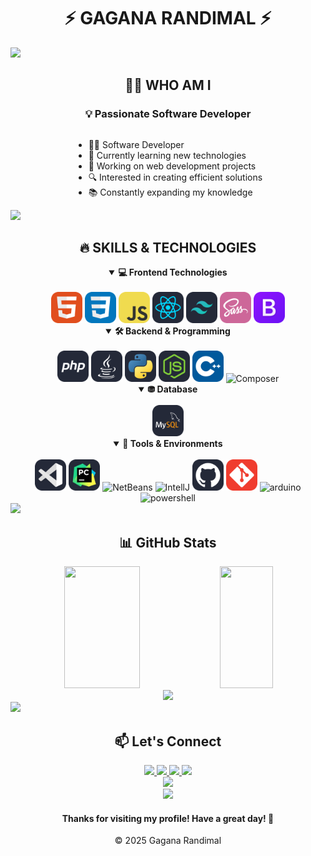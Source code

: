 # <div align="center">⚡ GAGANA RANDIMAL ⚡</div>
 
<img src="https://user-images.githubusercontent.com/73097560/115834477-dbab4500-a447-11eb-908a-139a6edaec5c.gif">

## <div align="center">👨‍💻 WHO AM I</div>

<div align="center">
    <h3>💡 Passionate Software Developer</h3>
    <ul align="left" style="display: inline-block; text-align: left;">
        <li>👨‍💻 Software Developer</li>
        <li>🌱 Currently learning new technologies</li>
        <li>💼 Working on web development projects</li>
        <li>🔍 Interested in creating efficient solutions</li>
        <li>📚 Constantly expanding my knowledge</li>
    </ul>
</div>

<img src="https://user-images.githubusercontent.com/73097560/115834477-dbab4500-a447-11eb-908a-139a6edaec5c.gif">

## <div align="center">🔥 SKILLS & TECHNOLOGIES</div>

<details open>
    <summary align="center"><b>💻 Frontend Technologies</b></summary>
    <br>
    <div align="center">
        <img src="https://github.com/tandpfun/skill-icons/blob/main/icons/HTML.svg" alt="HTML" width="50" height="50" />
        <img src="https://github.com/tandpfun/skill-icons/blob/main/icons/CSS.svg" alt="CSS" width="50" height="50" />
        <img src="https://github.com/tandpfun/skill-icons/blob/main/icons/JavaScript.svg" alt="JavaScript" width="50" height="50" />
        <img src="https://github.com/tandpfun/skill-icons/blob/main/icons/React-Dark.svg" alt="React" width="50" height="50" />
        <img src="https://github.com/tandpfun/skill-icons/blob/main/icons/TailwindCSS-Dark.svg" alt="TailwindCSS" width="50" height="50" />
        <img src="https://github.com/tandpfun/skill-icons/blob/main/icons/Sass.svg" alt="Sass" width="50" height="50" />
        <img src="https://github.com/tandpfun/skill-icons/blob/main/icons/Bootstrap.svg" alt="Bootstrap" width="50" height="50" />
    </div>
</details>

<details open>
    <summary align="center"><b>🛠️ Backend & Programming</b></summary>
    <br>
    <div align="center">
        <img src="https://github.com/tandpfun/skill-icons/blob/main/icons/PHP-Dark.svg" alt="PHP" width="50" height="50" />
        <img src="https://github.com/tandpfun/skill-icons/blob/main/icons/Java-Dark.svg" alt="Java" width="50" height="50" />
        <img src="https://github.com/tandpfun/skill-icons/blob/main/icons/Python-Dark.svg" alt="Python" width="50" height="50" />
        <img src="https://github.com/tandpfun/skill-icons/blob/main/icons/NodeJS-Dark.svg" alt="Node.js" width="50" height="50" />
        <img src="https://github.com/tandpfun/skill-icons/blob/main/icons/CPP.svg" alt="C++" width="50" height="50" />
        <img src="https://github.com/tandpfun/skill-icons/blob/main/icons/Compser.svg" alt="Composer" width="50" height="50" />
    </div>
</details>

<details open>
    <summary align="center"><b>⛃ Database</b></summary>
    <br>
    <div align="center">
        <img src="https://github.com/tandpfun/skill-icons/blob/main/icons/MySQL-Dark.svg" alt="MySQL" width="50" height="50" />
    </div>
</details>

<details open>
    <summary align="center"><b>🧊 Tools & Environments</b></summary>
    <br>
    <div align="center">
        <img src="https://github.com/tandpfun/skill-icons/blob/main/icons/VSCode-Dark.svg" alt="Visual Studio Code" width="50" height="50" />
        <img src="https://github.com/tandpfun/skill-icons/blob/main/icons/PyCharm-Dark.svg" alt="PyCharm" width="50" height="50" />
        <img src="https://upload.wikimedia.org/wikipedia/commons/9/98/Apache_NetBeans_Logo.svg" alt="NetBeans" width="50" height="50" />
        <img src="https://static-00.iconduck.com/assets.00/intellij-idea-icon-1024x1024-qizpvp2b.png" alt="IntellJ" width="50" height="50" />
        <img src="https://github.com/tandpfun/skill-icons/blob/main/icons/Github-Dark.svg" alt="GitHub" width="50" height="50" />
        <img src="https://github.com/tandpfun/skill-icons/blob/main/icons/Git.svg" alt="Git" width="50" height="50" />
        <img src="https://brandslogos.com/wp-content/uploads/thumbs/arduino-logo-vector-1.svg" alt="arduino" width="50" height="50" />
        <img src="https://upload.wikimedia.org/wikipedia/commons/2/2f/PowerShell_5.0_icon.png" alt="powershell" width="50" height="50" />
    </div>
</details>

<img src="https://user-images.githubusercontent.com/73097560/115834477-dbab4500-a447-11eb-908a-139a6edaec5c.gif">


## <div align="center">📊 GitHub Stats</div>

<div align="center">
    <img width="49%" height="195px" src="https://github-readme-stats.vercel.app/api?username=GaganaRandimal&show_icons=true&theme=algolia&count_private=true&hide_border=true" />
    <img width="41%" height="195px" src="https://github-readme-stats.vercel.app/api/top-langs/?username=GaganaRandimal&layout=compact&hide_border=true&theme=algolia" />
</div>

<div align="center">
    <img src="https://github-readme-streak-stats.herokuapp.com/?user=GaganaRandimal&theme=algolia&hide_border=true" />
</div>

<img src="https://user-images.githubusercontent.com/73097560/115834477-dbab4500-a447-11eb-908a-139a6edaec5c.gif">

## <div align="center">📫 Let's Connect</div>

<div align="center">
    <a href="mailto:work.gaganarandimal@gmail.com">
        <img src="https://img.shields.io/badge/Email-D14836?style=for-the-badge&logo=gmail&logoColor=white" />
    </a>
    <a href="https://github.com/gagana084" target="_blank">
        <img src="https://img.shields.io/badge/GitHub-100000?style=for-the-badge&logo=github&logoColor=white" />
    </a>
    <a href="#" target="_blank">
        <img src="https://img.shields.io/badge/Instagram-E4405F?style=for-the-badge&logo=instagram&logoColor=white" />
    </a>
    <a href="#" target="_blank">
        <img src="https://img.shields.io/badge/Facebook-1877F2?style=for-the-badge&logo=facebook&logoColor=white" />
    </a>
</div>

<div align="center">
    <img src="https://komarev.com/ghpvc/?username=GaganaRandimal&color=blue&style=for-the-badge" />
</div>

<div align="center">
    <img src="https://capsule-render.vercel.app/api?type=waving&color=0969da&height=100&section=footer" />
</div>

<div align="center">
    <h4>Thanks for visiting my profile! Have a great day! 👋</h4>
</div>

<div align="center">
    &copy; 2025 Gagana Randimal
</div>
